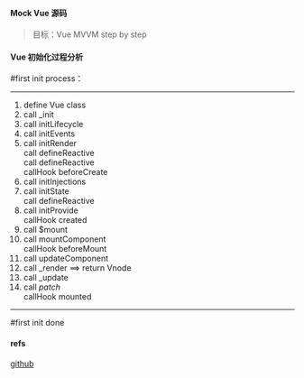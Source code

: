 #### Mock Vue 源码

> 目标：Vue MVVM step by step

#### Vue 初始化过程分析

#first init process：

-------------------------
 1. define Vue class
 2. call _init
 3. call initLifecycle
 4. call initEvents
 5. call initRender  
 call defineReactive  
 call defineReactive  
 callHook beforeCreate
 6. call initInjections
 7. call initState  
 call defineReactive
 8. call initProvide  
 callHook created
 9. call $mount
 10. call mountComponent   
 callHook beforeMount
 11. call updateComponent
 12. call _render ==> return Vnode
 13. call _update
 14. call _patch_  
 callHook mounted  
 --------------------------------
 
#first init done
 
#### refs

[github](https://github.com/search?q=vue+%E6%BA%90%E7%A0%81)

